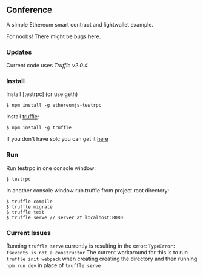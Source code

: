 ## Conference

A simple Ethereum smart contract and lightwallet example.

For noobs! There might be bugs here.

### Updates

Current code uses *Truffle v2.0.4*


### Install

Install [testrpc] (or use geth)

```
$ npm install -g ethereumjs-testrpc
```

Install [truffle](https://github.com/consensys/truffle):

```
$ npm install -g truffle 
```

If you don't have solc you can get it [here](https://github.com/ethereum/go-ethereum/wiki/Contract-Tutorial#using-an-online-compiler)

### Run

Run testrpc in one console window:

```
$ testrpc
```
In another console window run truffle from project root directory:

```
$ truffle compile
$ truffle migrate
$ truffle test
$ truffle serve // server at localhost:8080
```

### Current Issues
Running `truffle serve` currently is resulting in the error:  `TypeError: fsevents is not a constructor`
The current workaround for this is to run `truffle init webpack` when creating creating the directory and then running
`npm run dev` in place of `truffle serve`
